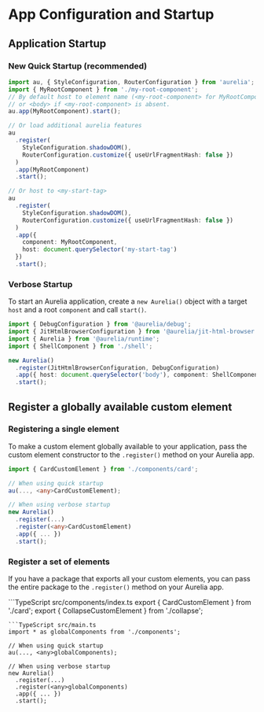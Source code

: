 # App Configuration and Startup

## Application Startup

### New Quick Startup (recommended)

```ts
import au, { StyleConfiguration, RouterConfiguration } from 'aurelia';
import { MyRootComponent } from './my-root-component';
// By default host to element name (<my-root-component> for MyRootComponent),
// or <body> if <my-root-component> is absent.
au.app(MyRootComponent).start();

// Or load additional aurelia features
au
  .register(
    StyleConfiguration.shadowDOM(),
    RouterConfiguration.customize({ useUrlFragmentHash: false })
  )
  .app(MyRootComponent)
  .start();

// Or host to <my-start-tag>
au
  .register(
    StyleConfiguration.shadowDOM(),
    RouterConfiguration.customize({ useUrlFragmentHash: false })
  )
  .app({
    component: MyRootComponent,
    host: document.querySelector('my-start-tag')
  })
  .start();
```

### Verbose Startup

To start an Aurelia application, create a `new Aurelia()` object with a target `host` and a root `component` and call `start()`.

```typescript
import { DebugConfiguration } from '@aurelia/debug';
import { JitHtmlBrowserConfiguration } from '@aurelia/jit-html-browser';
import { Aurelia } from '@aurelia/runtime';
import { ShellComponent } from './shell';

new Aurelia()
  .register(JitHtmlBrowserConfiguration, DebugConfiguration)
  .app({ host: document.querySelector('body'), component: ShellComponent })
  .start();
```

## Register a globally available custom element

### Registering a single element

To make a custom element globally available to your application, pass the custom element constructor to the `.register()` method on your Aurelia app.

```typescript
import { CardCustomElement } from './components/card';

// When using quick startup
au(..., <any>CardCustomElement);

// When using verbose startup
new Aurelia()
  .register(...)
  .register(<any>CardCustomElement)
  .app({ ... })
  .start();
```

### Register a set of elements

If you have a package that exports all your custom elements, you can pass the entire package to the `.register()` method on your Aurelia app.

\`\`\`TypeScript src/components/index.ts export { CardCustomElement } from './card'; export { CollapseCustomElement } from './collapse';

```text
```TypeScript src/main.ts
import * as globalComponents from './components';

// When using quick startup
au(..., <any>globalComponents);

// When using verbose startup
new Aurelia()
  .register(...)
  .register(<any>globalComponents)
  .app({ ... })
  .start();
```

